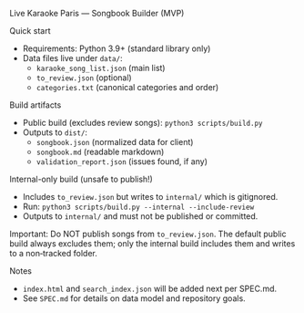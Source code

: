 Live Karaoke Paris — Songbook Builder (MVP)

Quick start

- Requirements: Python 3.9+ (standard library only)
- Data files live under `data/`:
  - `karaoke_song_list.json` (main list)
  - `to_review.json` (optional)
  - `categories.txt` (canonical categories and order)

Build artifacts

- Public build (excludes review songs): `python3 scripts/build.py`
- Outputs to `dist/`:
  - `songbook.json` (normalized data for client)
  - `songbook.md` (readable markdown)
  - `validation_report.json` (issues found, if any)

Internal-only build (unsafe to publish!)

- Includes `to_review.json` but writes to `internal/` which is gitignored.
- Run: `python3 scripts/build.py --internal --include-review`
- Outputs to `internal/` and must not be published or committed.

Important: Do NOT publish songs from `to_review.json`. The default public build always excludes them; only the internal build includes them and writes to a non‑tracked folder.

Notes

- `index.html` and `search_index.json` will be added next per SPEC.md.
- See `SPEC.md` for details on data model and repository goals.
